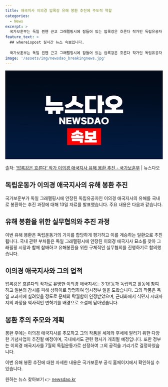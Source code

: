 ```yaml
---
title: 애국지사 이의경 압록강 유해 봉환 추진에 주도적 역할
categories:
  - News
excerpt: >
  국가보훈부는 독일 뮌헨 근교 그래펠핑시에 잠들어 있는 압록강은 흐른다 작가인 독립유공자 이의경 애국지사(필명…
feature_text: >
  ## whereispost 실시간 뉴스 속보입니다.

  국가보훈부는 독일 뮌헨 근교 그래펠핑시에 잠들어 있는 압록강은 흐른다 작가인 독립유공자 이의경 애국지사(필명…
image: '/assets/img/newsdao_breakingnews.jpg'
---
```


![뉴스다오 속보](/assets/img/newsdao_breakingnews.jpg)

<p>출처: <a href="https://newsdao.kr/3795" rel="dofollow">‘압록강은 흐른다’ 작가 이의경 애국지사 유해 봉환 추진 - 국가보훈부</a> | 뉴스다오</p>

<h2 data-ke-size="size26">독립운동가 이의경 애국지사의 유해 봉환 추진</h2>
국가보훈부가 독일 그래펠핑시에 안장된 독립유공자인 이의경 애국지사의 유해를 국내로 봉환하는 추진 과정에 대해 13일 자료를 발표했습니다. 주요 내용은 다음과 같습니다.

<h2 data-ke-size="size24">유해 봉환을 위한 실무협의와 추진 과정</h2>
이번 유해 봉환은 독립운동가의 가치를 합당하게 평가하고 이를 계승하는 일환으로 추진됩니다. 국내 관련 부처들은 독일 그래펠핑시에 안장된 이의경 애국지사 묘소를 찾아 그래필핑 시장과 함께 참배하고 유해봉환을 위한 구체적인 실무협의를 진행하기로 합의했습니다.

<h2 data-ke-size="size24">이의경 애국지사와 그의 업적</h2>
압록강은 흐른다의 작가로 유명한 이의경 애국지사는 3·1운동과 독립외교 활동에 참여하고 일본의 감시를 피해 상하이로 망명하여 임시정부 일을 도왔습니다. 그의 작품은 독일 교과서에 실려있을 정도로 문체의 탁월함이 인정받았으며, 근대화에서 식민지 시대까지의 과정을 역사적인 변혁기를 배경으로 소설에 담아냈습니다.

<h2 data-ke-size="size24">봉환 후의 추모와 계획</h2>
봉환 후에는 이의경 애국지사를 추모하고 그의 작품을 세계와 후세에 알리기 위한 다양한 기념사업이 추진될 예정이며, 국내에서도 관련 행사가 개최될 예정입니다. 또한 정부는 이의경 애국지사를 7월의 독립운동가로 선정하여 그의 공적을 기리기로 결정하였습니다. 

이번 유해 봉환 추진에 대한 자세한 내용은 국가보훈부 공식 홈페이지에서 확인하실 수 있습니다. 

원하는 뉴스 찾아보기 👉 <a href="https://newsdao.kr" rel="dofollow">newsdao.kr</a>


